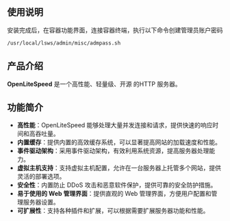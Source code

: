 ## 使用说明

安装完成后，在容器功能界面，连接容器终端，执行以下命令创建管理员账户密码

```bash
/usr/local/lsws/admin/misc/admpass.sh
```

## 产品介绍

**OpenLiteSpeed** 是一个高性能、轻量级、开源 的HTTP 服务器。

## 功能简介

- **高性能**：OpenLiteSpeed 能够处理大量并发连接和请求，提供快速的响应时间和高吞吐量。
- **内置缓存**：提供内置的高效缓存系统，可以显著提高网站的加载速度和性能。
- **事件驱动架构**：采用事件驱动架构，有效利用系统资源，提高服务器处理能力。
- **虚拟主机支持**：支持虚拟主机配置，允许在一台服务器上托管多个网站，提供灵活的部署选项。
- **安全性**：内置防止 DDoS 攻击和恶意软件保护，提供可靠的安全防护措施。
- **易于使用的 Web 管理界面**：提供直观的 Web 管理界面，方便用户配置和管理服务器设置。
- **可扩展性**：支持各种插件和扩展，可以根据需要扩展服务器功能和性能。
